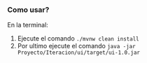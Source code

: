 ### Como usar?
En la terminal:
1. Ejecute el comando `./mvnw clean install`
2. Por ultimo ejecute el comando `java -jar Proyecto/Iteracion/ui/target/ui-1.0.jar`
